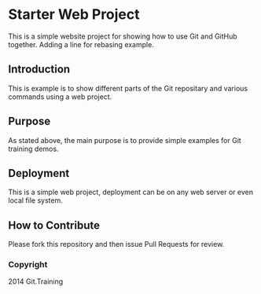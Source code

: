 # Starter Web Project
This is a simple website project for showing how to use Git and GitHub together. Adding a line for rebasing example.

## Introduction
This is example is to show different parts of the Git repositary and various commands using a web project.

## Purpose
As stated above, the main purpose is to provide simple examples for Git training demos.

## Deployment
This is a simple web project, deployment can be on any web server or even local file system.

## How to Contribute
Please fork this repository and then issue Pull Requests for review.

### Copyright

2014 Git.Training

